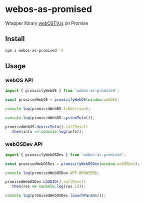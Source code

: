 # webos-as-promised

Wrapper library [webOSTV.js](http://webostv.developer.lge.com/api/webostvjs/) on Promise

## Install

```bash
npm i webos-as-promised -S
```

## Usage

### webOS API

```javascript
import { promisifyWebOS } from 'webos-as-promised';

const promisedWebOS = promisifyWebOS(window.webOS);

console.log(promisedWebOS.libVersion);

console.log(promisedWebOS.systemInfo());

promisedWebOS.deviceInfo().callResult
  .then(info => console.log(info));
```

### webOSDev API

```javascript
import { promisifyWebOSDev } from 'webos-as-promised';

const promisedWebOSDev = promisifyWebOSDev(window.webOSDev);

console.log(promisedWebOSDev.APP.BROWSER);

promisedWebOSDev.LGUDID().callResult
  .then(res => console.log(res.id));

console.log(promisedWebOSDev.launchParams());
```
